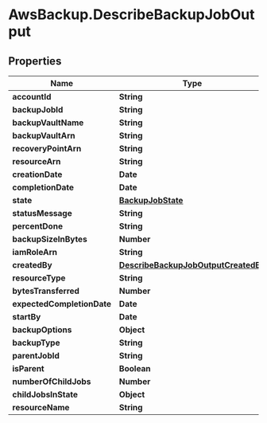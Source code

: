 # AwsBackup.DescribeBackupJobOutput

## Properties

Name | Type | Description | Notes
------------ | ------------- | ------------- | -------------
**accountId** | **String** |  | [optional] 
**backupJobId** | **String** |  | [optional] 
**backupVaultName** | **String** |  | [optional] 
**backupVaultArn** | **String** |  | [optional] 
**recoveryPointArn** | **String** |  | [optional] 
**resourceArn** | **String** |  | [optional] 
**creationDate** | **Date** |  | [optional] 
**completionDate** | **Date** |  | [optional] 
**state** | [**BackupJobState**](BackupJobState.md) |  | [optional] 
**statusMessage** | **String** |  | [optional] 
**percentDone** | **String** |  | [optional] 
**backupSizeInBytes** | **Number** |  | [optional] 
**iamRoleArn** | **String** |  | [optional] 
**createdBy** | [**DescribeBackupJobOutputCreatedBy**](DescribeBackupJobOutputCreatedBy.md) |  | [optional] 
**resourceType** | **String** |  | [optional] 
**bytesTransferred** | **Number** |  | [optional] 
**expectedCompletionDate** | **Date** |  | [optional] 
**startBy** | **Date** |  | [optional] 
**backupOptions** | **Object** |  | [optional] 
**backupType** | **String** |  | [optional] 
**parentJobId** | **String** |  | [optional] 
**isParent** | **Boolean** |  | [optional] 
**numberOfChildJobs** | **Number** |  | [optional] 
**childJobsInState** | **Object** |  | [optional] 
**resourceName** | **String** |  | [optional] 


